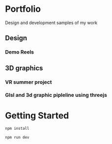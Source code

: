 # Portfolio
Design and development samples of my work

## Design
### Demo Reels

## 3D graphics
### VR summer project
### Glsl and 3d graphic pipleline using threejs

# Getting Started

```bash
npm install
```

```bash
npm run dev
```

